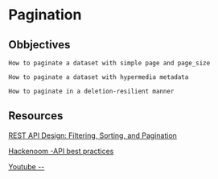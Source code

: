 # Pagination

## Obbjectives

    How to paginate a dataset with simple page and page_size 
    
    How to paginate a dataset with hypermedia metadata

    How to paginate in a deletion-resilient manner

## Resources

 [REST API Design: Filtering, Sorting, and Pagination](https://www.moesif.com/blog/technical/api-design/REST-API-Design-Filtering-Sorting-and-Pagination/#pagination)

 [Hackenoom -API best practices](https://hackernoon.com/restful-api-designing-guidelines-the-best-practices-60e1d954e7c9)

 [Youtube --](https://www.youtube.com/watch?v=48jwmLuahlU)
